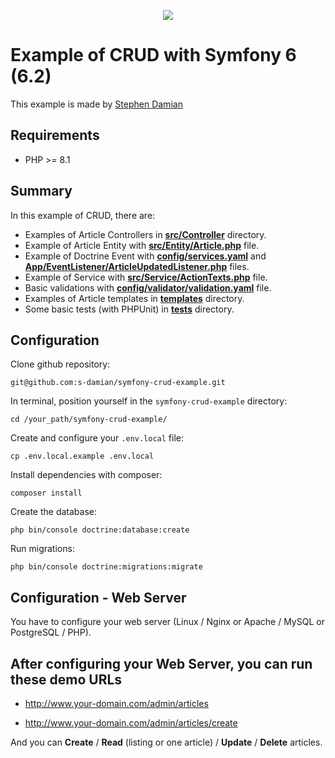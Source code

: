 <p align="center">
<a href="https://github.com/s-damian/symfony-crud-example">
<img src="https://raw.githubusercontent.com/s-damian/medias/main/technos-logos/symfony.svg">
</a>
</p>

# Example of CRUD with Symfony 6 (6.2)

This example is made by [Stephen Damian](https://github.com/s-damian)

## Requirements

* PHP >= 8.1


## Summary

In this example of CRUD, there are:

* Examples of Article Controllers in **[src/Controller](https://github.com/s-damian/symfony-crud-example/tree/main/src/Controller)** directory.
* Example of Article Entity with **[src/Entity/Article.php](https://github.com/s-damian/symfony-crud-example/blob/main/src/Entity/Article.php)** file.
* Example of Doctrine Event with **[config/services.yaml](https://github.com/s-damian/symfony-crud-example/tree/main/config/services.yaml)** and **[App/EventListener/ArticleUpdatedListener.php](https://github.com/s-damian/symfony-crud-example/blob/main/src/EventListener/ArticleUpdatedListener.php)** files.
* Example of Service with **[src/Service/ActionTexts.php](https://github.com/s-damian/symfony-crud-example/blob/main/src/Service/ActionTexts.php)** file.
* Basic validations with **[config/validator/validation.yaml](https://github.com/s-damian/symfony-crud-example/tree/main/config/validator/validation.yaml)** file.
* Examples of Article templates in **[templates](https://github.com/s-damian/symfony-crud-example/tree/main/templates)** directory.
* Some basic tests (with PHPUnit) in **[tests](https://github.com/s-damian/symfony-crud-example/tree/main/tests)** directory.


## Configuration

Clone github repository:

```
git@github.com:s-damian/symfony-crud-example.git
```

In terminal, position yourself in the ```symfony-crud-example``` directory:

```
cd /your_path/symfony-crud-example/
```

Create and configure your ```.env.local``` file:

```
cp .env.local.example .env.local
```

Install dependencies with composer:

```
composer install
```

Create the database:

```
php bin/console doctrine:database:create
```

Run migrations:

```
php bin/console doctrine:migrations:migrate
```


## Configuration - Web Server

You have to configure your web server (Linux / Nginx or Apache / MySQL or PostgreSQL / PHP).

## After configuring your Web Server, you can run these demo URLs

* http://www.your-domain.com/admin/articles

* http://www.your-domain.com/admin/articles/create

And you can **Create** / **Read** (listing or one article) / **Update** / **Delete** articles.
